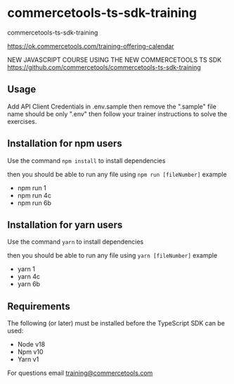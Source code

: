 # commercetools-ts-sdk-training

commercetools-ts-sdk-training

https://ok.commercetools.com/training-offering-calendar

NEW JAVASCRIPT COURSE USING THE NEW COMMERCETOOLS TS SDK
https://github.com/commercetools/commercetools-ts-sdk-training

## Usage

Add API Client Credentials in .env.sample then remove the ".sample" file name should be only ".env"
then follow your trainer instructions to solve the exercises.

## Installation for npm users

Use the command `npm install` to install dependencies

then you should be able to run any file using `npm run [fileNumber]`
example

- npm run 1
- npm run 4c
- npm run 6b

## Installation for yarn users

Use the command `yarn` to install dependencies

then you should be able to run any file using `yarn [fileNumber]`
example

- yarn 1
- yarn 4c
- yarn 6b

## Requirements

The following (or later) must be installed before the TypeScript SDK can be used:

- Node v18
- Npm v10
- Yarn v1

For questions email training@commercetools.com
